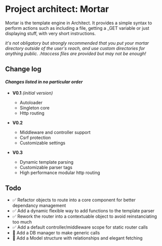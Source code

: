 # Project architect: Mortar
Mortar is the template engine in Architect.
It provides a simple syntax to perform actions such as including a file, getting a \_GET variable or just displaying stuff, with very short instructions.

_it's not obligatory but strongly recommended that you put your mortar directory outside of the user's reach, and use custom directories for anything public. .htaccess files are provided but may not be enough!_

## Change log
#### _Changes listed in no particular order_

* __V0.1__ _(initial version)_
    * Autoloader
    * Singleton core
    * Http routing

* __V0.2__
    * Middleware and controller support
    * Csrf protection
    * Customizable settings

* __V0.3__
    * Dynamic template parsing
    * Customizable parser tags
    * High performance modular http routing

## Todo
* ✅ Refactor objects to route into a core component for better dependancy management
* ✅ Add a dynamic flexible way to add functions to the template parser
* ✅ Rework the router into a contextuable object to avoid reinstanciating too much
* ✅ Add a default controller/middleware scope for static router calls
* 🚧 Add a DB manager to make generic calls
* 🚧 Add a Model structure with relationships and elegant fetching